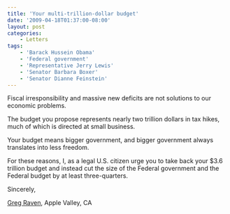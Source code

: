 ```yaml
---
title: 'Your multi-trillion-dollar budget'
date: '2009-04-18T01:37:00-08:00'
layout: post
categories:
    - Letters
tags:
    - 'Barack Hussein Obama'
    - 'Federal government'
    - 'Representative Jerry Lewis'
    - 'Senator Barbara Boxer'
    - 'Senator Dianne Feinstein'
---
```


Fiscal irresponsibility and massive new deficits are not solutions to our economic problems.  
  
The budget you propose represents nearly two trillion dollars in tax hikes, much of which is directed at small business.

Your budget means bigger government, and bigger government always translates into less freedom.

For these reasons, I, as a legal U.S. citizen urge you to take back your $3.6 trillion budget and instead cut the size of the Federal government and the Federal budget by at least three-quarters.

Sincerely,

[Greg Raven](https://www.gregraven.org), Apple Valley, CA
